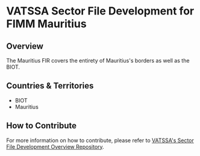 # VATSSA Sector File Development for FIMM Mauritius

## Overview

The Mauritius FIR covers the entirety of Mauritius's borders as well as the BIOT.

## Countries & Territories

- BIOT
- Mauritius

## How to Contribute

For more information on how to contribute, please refer to [VATSSA's Sector File Development Overview Repository](https://github.com/VATSIM-SSA/sectorfile-overview).
